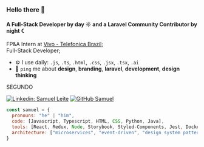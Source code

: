 ### Hello there 👋

#### A Full-Stack Developer by day ☼ and a Laravel Community Contributor by night ☾

FP&A Intern at [Vivo - Telefonica Brazil](https://vivo.com.br);<br>
Full-Stack Developer;<br>

- ⚙️ I use daily: `.js`, `.ts`, `.html`, `.css`, `.jsx`, `.tsx`, `.ai`
- 💬 `ping` me about **design**, **branding**, **laravel**, **development**, **design thinking**

SEGUNDO

[![Linkedin: Samuel Leite](https://img.shields.io/badge/-samuel-blue?style=flat-square&logo=Linkedin&logoColor=white&link=https://www.linkedin.com/in/samuel-leite-pereira/)](https://www.linkedin.com/in/samuel-leite-pereira/)
[![GitHub Samuel](https://img.shields.io/github/followers/samuel?label=follow&style=social)](https://github.com/samuelleitee)

```javascript
const samuel = {
  pronouns: "he" | "him",
  code: [Javascript, Typescript, HTML, CSS, Python, Java],
  tools: [React, Redux, Node, Storybook, Styled-Components, Jest, Docker],
  architecture: ["microservices", "event-driven", "design system pattern"],
}
```
